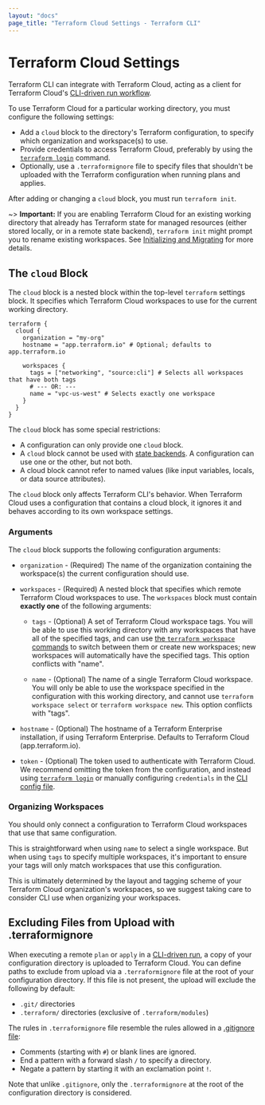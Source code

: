 ```yaml
---
layout: "docs"
page_title: "Terraform Cloud Settings - Terraform CLI"
---
```


# Terraform Cloud Settings

Terraform CLI can integrate with Terraform Cloud, acting as a client for Terraform Cloud's
[CLI-driven run workflow](https://www.terraform.io/docs/cloud/run/cli.html).

To use Terraform Cloud for a particular working directory, you must configure the following settings:

- Add a `cloud` block to the directory's Terraform configuration, to specify
  which organization and workspace(s) to use.
- Provide credentials to access Terraform Cloud, preferably by using the
  [`terraform login`](/docs/cli/commands/login.html) command.
- Optionally, use a `.terraformignore` file to specify files that shouldn't be
  uploaded with the Terraform configuration when running plans and applies.

After adding or changing a `cloud` block, you must run `terraform init`.

~> **Important:** If you are enabling Terraform Cloud for an existing working
directory that already has Terraform state for managed resources (either stored
locally, or in a remote state backend), `terraform init` might prompt you to
rename existing workspaces. See
[Initializing and Migrating](/docs/cli/cloud/migrating.html) for more details.

## The `cloud` Block

The `cloud` block is a nested block within the top-level `terraform` settings
block. It specifies which Terraform Cloud workspaces to use for the current
working directory.

```hcl
terraform {
  cloud {
    organization = "my-org"
    hostname = "app.terraform.io" # Optional; defaults to app.terraform.io

    workspaces {
      tags = ["networking", "source:cli"] # Selects all workspaces that have both tags
      # --- OR: ---
      name = "vpc-us-west" # Selects exactly one workspace
    }
  }
}
```

The `cloud` block has some special restrictions:

- A configuration can only provide one `cloud` block.
- A `cloud` block cannot be used with [state backends](/docs/language/settings/backends/index.html).
  A configuration can use one or the other, but not both.
- A cloud block cannot refer to named values (like input variables, locals, or
  data source attributes).

The `cloud` block only affects Terraform CLI's behavior. When Terraform Cloud
uses a configuration that contains a cloud  block, it ignores it and behaves
according to its own workspace settings.

### Arguments

The `cloud` block supports the following configuration arguments:

* `organization` - (Required) The name of the organization containing the
  workspace(s) the current configuration should use.

* `workspaces` - (Required) A nested block that specifies which remote
  Terraform Cloud workspaces to use. The `workspaces` block must contain
  **exactly one** of the following arguments:

    * `tags` - (Optional) A set of Terraform Cloud workspace tags. You will be able to use
      this working directory with any workspaces that have all of the specified tags,
      and can use [the `terraform workspace` commands](/docs/cli/workspaces/index.html)
      to switch between them or create new workspaces; new workspaces will automatically have
      the specified tags. This option conflicts with "name".

    * `name` - (Optional) The name of a single Terraform Cloud workspace. You will
      only be able to use the workspace specified in the configuration with this working
      directory, and cannot use `terraform workspace select` or `terraform workspace new`.
      This option conflicts with "tags".

* `hostname` - (Optional) The hostname of a Terraform Enterprise installation, if using Terraform
  Enterprise. Defaults to Terraform Cloud (app.terraform.io).

* `token` - (Optional) The token used to authenticate with Terraform Cloud.
  We recommend omitting the token from the configuration, and instead using
  [`terraform login`](/docs/cli/commands/login.html) or manually configuring
  `credentials` in the
  [CLI config file](/docs/cli/config/config-file.html#credentials).

### Organizing Workspaces

You should only connect a configuration to Terraform Cloud workspaces that use
that same configuration.

This is straightforward when using `name` to select a single workspace. But when
using `tags` to specify multiple workspaces, it's important to ensure your tags
will only match workspaces that use this configuration.

This is ultimately determined by the layout and tagging scheme of your Terraform
Cloud organization's workspaces, so we suggest taking care to consider CLI use
when organizing your workspaces.


## Excluding Files from Upload with .terraformignore

When executing a remote `plan` or `apply` in a [CLI-driven run](/docs/cloud/run/cli.html),
a copy of your configuration directory is uploaded to Terraform Cloud. You can define
paths to exclude from upload via a `.terraformignore` file at the root of your
configuration directory. If this file is not present, the upload will exclude
the following by default:

* `.git/` directories
* `.terraform/` directories (exclusive of `.terraform/modules`)

The rules in `.terraformignore` file resemble the rules allowed in a
[.gitignore file](https://git-scm.com/book/en/v2/Git-Basics-Recording-Changes-to-the-Repository#_ignoring):

* Comments (starting with `#`) or blank lines are ignored.
* End a pattern with a forward slash `/` to specify a directory.
* Negate a pattern by starting it with an exclamation point `!`.

Note that unlike `.gitignore`, only the `.terraformignore` at the root of the configuration
directory is considered.
